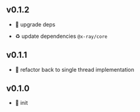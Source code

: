 ## v0.1.2

* 🐞 upgrade deps

* ♻️ update dependencies `@x-ray/core`

## v0.1.1

* 🐞 refactor back to single thread implementation

## v0.1.0

* 🐣 init
